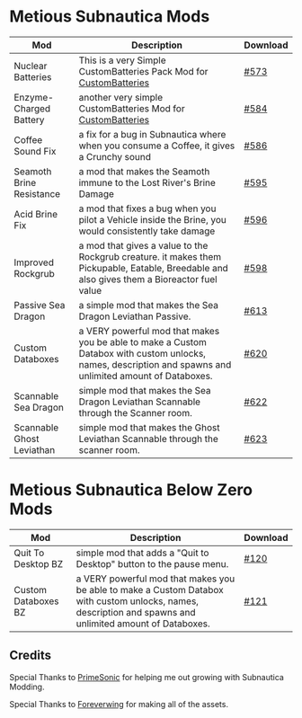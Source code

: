 # Metious Subnautica Mods

| Mod |Description  | Download
|--|--|--|
|  Nuclear Batteries| This is a very Simple CustomBatteries Pack Mod for [CustomBatteries](https://www.nexusmods.com/subnautica/mods/382) | [#573](https://www.nexusmods.com/subnautica/mods/573)
|  Enzyme-Charged Battery| another very simple CustomBatteries Mod for [CustomBatteries](https://www.nexusmods.com/subnautica/mods/382) | [#584](https://www.nexusmods.com/subnautica/mods/584)
| Coffee Sound Fix| a fix for a bug in Subnautica where when you consume a Coffee, it gives a Crunchy sound| [#586](https://www.nexusmods.com/subnautica/mods/586)
| Seamoth Brine Resistance| a mod that makes the Seamoth immune to the Lost River's Brine Damage| [#595](https://www.nexusmods.com/subnautica/mods/595)
| Acid Brine Fix| a mod that fixes a bug when you pilot a Vehicle inside the Brine, you would consistently take damage| [#596](https://www.nexusmods.com/subnautica/mods/596)
| Improved Rockgrub| a mod that gives a value to the Rockgrub creature. it makes them Pickupable, Eatable, Breedable and also gives them a Bioreactor fuel value| [#598](https://www.nexusmods.com/subnautica/mods/598)
| Passive Sea Dragon| a simple mod that makes the Sea Dragon Leviathan Passive.| [#613](https://www.nexusmods.com/subnautica/mods/613)
| Custom Databoxes| a VERY powerful mod that makes you be able to make a Custom Databox with custom unlocks, names, description and spawns and unlimited amount of Databoxes.| [#620](https://www.nexusmods.com/subnautica/mods/620)
| Scannable Sea Dragon| simple mod that makes the Sea Dragon Leviathan Scannable through the Scanner room.| [#622](https://www.nexusmods.com/subnautica/mods/622)
| Scannable Ghost Leviathan| simple mod that makes the Ghost Leviathan Scannable through the scanner room.| [#623](https://www.nexusmods.com/subnautica/mods/623)


# Metious Subnautica Below Zero Mods
| Mod |Description | Download
|--|--|--|
| Quit To Desktop BZ| simple mod that adds a "Quit to Desktop" button to the pause menu.| [#120](https://www.nexusmods.com/subnauticabelowzero/mods/120)
| Custom Databoxes BZ| a VERY powerful mod that makes you be able to make a Custom Databox with custom unlocks, names, description and spawns and unlimited amount of Databoxes.| [#121](https://www.nexusmods.com/subnauticabelowzero/mods/121)

## Credits

Special Thanks to [PrimeSonic](https://www.github.com/primesonic) for helping me out growing with Subnautica Modding.

Special Thanks to [Foreverwing](https://www.nexusmods.com/users/97529853) for making all of the assets.
